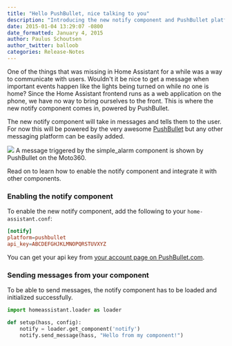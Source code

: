 ```yaml
---
title: "Hello PushBullet, nice talking to you"
description: "Introducing the new notify component and PushBullet platform"
date: 2015-01-04 13:29:07 -0800
date_formatted: January 4, 2015
author: Paulus Schoutsen
author_twitter: balloob
categories: Release-Notes
---
```


One of the things that was missing in Home Assistant for a while was a way to communicate with users. Wouldn't it be nice to get a message when important events happen like the lights being turned on while no one is home? Since the Home Assistant frontend runs as a web application on the phone, we have no way to bring ourselves to the front. This is where the new notify component comes in, powered by PushBullet.

The new notify component will take in messages and tells them to the user. For now this will be powered by the very awesome [PushBullet](https://www.pushbullet.com/) but any other messaging platform can be easily added.

<p class='img'>
  <img src='/images/screenshots/pushbullet_moto360.png' />
  A message triggered by the simple_alarm component is shown by PushBullet on the Moto360.
</p>

Read on to learn how to enable the notify component and integrate it with other components.

<!--more-->

### Enabling the notify component

To enable the new notify component, add the following to your `home-assistant.conf`:

```conf
[notify]
platform=pushbullet
api_key=ABCDEFGHJKLMNOPQRSTUVXYZ
```

You can get your api key from [your account page on PushBullet.com](https://www.pushbullet.com/#settings/account).

### Sending messages from your component

To be able to send messages, the notify component has to be loaded and initialized successfully.

```python
import homeassistant.loader as loader

def setup(hass, config):
    notify = loader.get_component('notify')
    notify.send_message(hass, "Hello from my component!")
```
